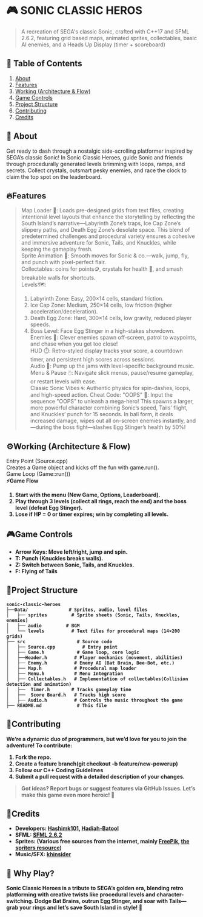 
# 🎮 SONIC CLASSIC HEROS
> A recreation of SEGA's classic Sonic, crafted with C++17 and SFML 2.6.2, featuring grid based maps, animated sprites, collectables, basic AI enemies, and a Heads Up Display (timer + scoreboard)
## 🚀 Table of Contents  
1. [About](#about)  
2. [Features](#features)  
3. [Working (Architecture & Flow)](#working-architecture--flow)  
4. [Game Controls](#game-controls)  
5. [Project Structure](#project-structure)  
6. [Contributing](#contributing)  
7. [Credits](#credits)  

## 📖 About  
Get ready to dash through a nostalgic side-scrolling platformer inspired by SEGA’s classic Sonic! In Sonic Classic Heroes, guide Sonic and friends through procedurally generated levels brimming with loops, ramps, and secrets. Collect crystals, outsmart pesky enemies, and race the clock to claim the top spot on the leaderboard. 
## 🔥Features
>Map Loader 📍: Loads pre-designed  grids from text files, creating intentional level layouts that enhance the storytelling by reflecting the South Island’s narrative—Labyrinth Zone’s traps, Ice Cap Zone’s slippery paths, and Death Egg Zone’s desolate space. This blend of predetermined challenges and procedural variety ensures a cohesive and immersive adventure for Sonic, Tails, and Knuckles, while keeping the gameplay fresh.<br>
>Sprite Animation 🎥: Smooth moves for Sonic & co.—walk, jump, fly, and punch with pixel-perfect flair.<br>
>Collectables: coins for points🪙, crystals for health 💎, and smash breakable walls  for shortcuts.<br>
> Levels🗺️:<br>
> 1. Labyrinth Zone: Easy, 200×14 cells, standard friction.<br>
> 2. Ice Cap Zone: Medium, 250×14 cells, low friction (higher acceleration/deceleration).<br>
> 3. Death Egg Zone: Hard, 300×14 cells, low gravity, reduced player speeds.<br>
> 4. Boss Level: Face Egg Stinger in a high-stakes showdown.<br>
>Enemies 🤖: Clever  enemies spawn off-screen, patrol to waypoints, and chase when you get too close!<br>
>HUD ⏱️: Retro-styled display tracks your score, a countdown timer, and persistent high scores across sessions.<br>
>Audio 🎵: Pump up the jams with level-specific background music.<br>
>Menu & Pause 🖱️: Navigate slick menus, pause/resume gameplay, or restart levels with ease.<br>
>Classic Sonic Vibes 🌀: Authentic physics for spin-dashes, loops, and high-speed action.
>Cheat Code: "OOPS" 🎉: Input the sequence "OOPS" to unleash a mega-hero! This spawns a larger, more powerful character combining Sonic’s speed, Tails’ flight, and Knuckles’ punch for 15 seconds. In ball form, it deals increased damage, wipes out all on-screen enemies instantly, and—during the boss fight—slashes Egg Stinger’s health by 50%!

## ⚙️Working (Architecture & Flow)
Entry Point (Source.cpp) <br>
Creates a Game object and kicks off the fun with game.run().<br>
Game Loop (Game::run())<br>
<b>⚡Game Flow
1. Start with the menu (New Game, Options,  Leaderboard).
2. Play through 3 levels (collect all rings, reach the end) and the boss level (defeat Egg Stinger).
3. Lose if HP = 0 or timer expires; win by completing all levels.
 ## 🎮Game Controls
* Arrow Keys: Move left/right, jump and spin.
* T: Punch (Knuckles breaks walls).
* Z: Switch between Sonic, Tails, and Knuckles.
* F: Flying of Tails

## 📂Project Structure
```plaintext
sonic-classic-heroes
├──Data/               # Sprites, audio, level files
│   ├── sprites         # Sprite sheets (Sonic, Tails, Knuckles, enemies)
│   ├── audio         # BGM
│   └── levels          # Text files for procedural maps (14×200 grids)
├── src                   # Source code
│   ├── Source.cpp          # Entry point
│   ├── Game.h            # Game loop, core logic
│   ├──Header.h          # Player mechanics (movement, abilities)
│   ├── Enemy.h          # Enemy AI (Bat Brain, Bee-Bot, etc.)
│   ├── Map.h            # Procedural map loader
│   ├── Menu.h           # Menu Integration
│   ├── Collectables.h   # Implementation of collectables(Collision detection and animation)
│   ├──  Timer.h        # Tracks gameplay time
│   ├──  Score Board.h   # Tracks high score
│   ├── Audio.h          # Controls the music throughout the game
├── README.md             # This file

```
## 🤝Contributing
We’re a dynamic duo of programmers, but we’d love for you to join the adventure! To contribute:
1. Fork the repo.
2. Create a feature branch(git checkout -b feature/new-powerup)
3.  Follow our C++ Coding Guidelines
4.  Submit a pull request with a detailed description of your changes.<br>
> Got ideas? Report bugs or suggest features via GitHub Issues. Let’s make this game even more heroic! 🦸
## 📜Credits
* Developers: [Hashimk101](https://github.com/Hashimk101), [Hadiah-Batool](https://github.com/Hadiah-Batool)
* SFML: [SFML 2.6.2](https://www.sfml-dev.org/download/sfml/2.6.2/)
* Sprites: (Various free sources from the internet, mainly [FreePik](https://www.freepik.com/), [the spriters resource](https://www.spriters-resource.com/))
* Music/SFX: [khinsider](https://downloads.khinsider.com/game-soundtracks/album/sonic-1-revisited)
  
## 🎉 Why Play?
Sonic Classic Heroes is a tribute to SEGA’s golden era, blending retro platforming with creative twists like procedural levels and character-switching. Dodge Bat Brains, outrun Egg Stinger, and soar with Tails—grab your rings and let’s save South Island in style! 🚀
